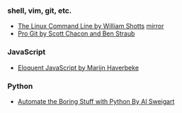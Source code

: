 ### shell, vim, git, etc.

* [The Linux Command Line by William Shotts](https://www.linuxcommand.org/tlcl.php) [mirror](TLCL-19.01.pdf)
* [Pro Git by Scott Chacon and Ben Straub](https://git-scm.com/book/en/v2)


### JavaScript

* [Eloquent JavaScript by Marijn Haverbeke](https://eloquentjavascript.net)


### Python

* [Automate the Boring Stuff with Python By Al Sweigart](https://automatetheboringstuff.com)

